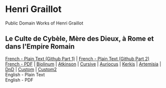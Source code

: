 # Henri Graillot

Public Domain Works of Henri Graillot

## Le Culte de Cybèle, Mère des Dieux, à Rome et dans l'Empire Romain

[French - Plain Text (Github Part 1)](culte-cybele/full-text-french-1.md) | [French - Plain Text (Github Part 2)](culte-cybele/full-text-french-2.md)    
[French - PDF](https://cdn.solaranamnesis.com/HenriGraillot/graillot_cybele_1912_french.pdf) | [Biolinum](https://cdn.solaranamnesis.com/HenriGraillot/graillot_cybele_1912_french_biolinum.pdf) | [Atkinson](https://cdn.solaranamnesis.com/HenriGraillot/graillot_cybele_1912_french_atkinson.pdf) | [Cursive](https://cdn.solaranamnesis.com/HenriGraillot/graillot_cybele_1912_french_frcursive.pdf) | [Auriocus](https://cdn.solaranamnesis.com/HenriGraillot/graillot_cybele_1912_french_aurical.pdf) | [Kerkis](https://cdn.solaranamnesis.com/HenriGraillot/graillot_cybele_1912_french_kerkis.pdf) | [Artemisia](https://cdn.solaranamnesis.com/HenriGraillot/graillot_cybele_1912_french_artemisia.pdf) | [DnD](https://cdn.solaranamnesis.com/HenriGraillot/graillot_cybele_1912_french_dndcustom.pdf) | [Custom](https://cdn.solaranamnesis.com/HenriGraillot/graillot_cybele_1912_french_custom.pdf) | [Custom2](https://cdn.solaranamnesis.com/HenriGraillot/graillot_cybele_1912_french_custom-2.pdf)  
English - Plain Text  
English - PDF  
